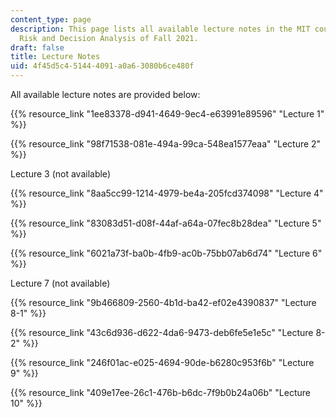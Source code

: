 ```yaml
---
content_type: page
description: This page lists all available lecture notes in the MIT course IDS.333
  Risk and Decision Analysis of Fall 2021.
draft: false
title: Lecture Notes
uid: 4f45d5c4-5144-4091-a0a6-3080b6ce480f
---
```

All available lecture notes are provided below:

{{% resource_link "1ee83378-d941-4649-9ec4-e63991e89596" "Lecture 1" %}}

{{% resource_link "98f71538-081e-494a-99ca-548ea1577eaa" "Lecture 2" %}}

Lecture 3 (not available)

{{% resource_link "8aa5cc99-1214-4979-be4a-205fcd374098" "Lecture 4" %}}

{{% resource_link "83083d51-d08f-44af-a64a-07fec8b28dea" "Lecture 5" %}}

{{% resource_link "6021a73f-ba0b-4fb9-ac0b-75bb07ab6d74" "Lecture 6" %}}

Lecture 7 (not available)

{{% resource_link "9b466809-2560-4b1d-ba42-ef02e4390837" "Lecture 8-1" %}}

{{% resource_link "43c6d936-d622-4da6-9473-deb6fe5e1e5c" "Lecture 8-2" %}}

{{% resource_link "246f01ac-e025-4694-90de-b6280c953f6b" "Lecture 9" %}}

{{% resource_link "409e17ee-26c1-476b-b6dc-7f9b0b24a06b" "Lecture 10" %}}